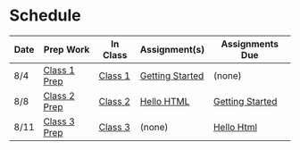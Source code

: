 # Schedule

Date | Prep Work | In Class | Assignment(s) | Assignments Due
-----|-----------|----------|-------------|-----------------
8/4 | [Class 1 Prep]() | [Class 1]() | [Getting Started]() | (none)
8/8 | [Class 2 Prep]() | [Class 2]() | [Hello HTML]() | [Getting Started]()
8/11 | [Class 3 Prep]() | [Class 3]() | (none) | [Hello Html]()
